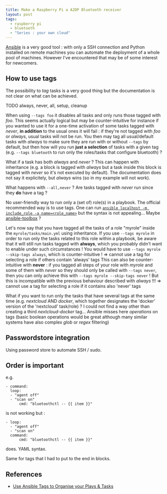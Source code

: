 ```yaml
---
title: Make a Raspberry Pi a A2DP Bluetooth receiver
layout: post
tags:
  - raspberry pi
  - bluetooth
  - "Series : your own cloud"
---
```


[Ansible](https://ansible.com) is a very good tool : with only a SSH connection and Python installed on remote machines you can automate the deployment of a whole pool of machines. However I've encountered that may be of some interest for newcomers.

## How to use tags

The possibility to *tag* tasks is a very good thing but the documentation is not clear on what can be achieved.

TODO always, never, all, setup, cleanup

When using `--tags foo` it disables all tasks and only runs those tagged with *foo*.
This seems actually logical but may be counter-intuitive for instance if you wanted to use it for a one-time activation of some tasks tagged with *never*, **in addition** to the usual ones it will fail : if they're not tagged with *foo* or *always*, usual tasks will not be run.
You then may tag all usual/default tasks with *always* to make sure they are run with or without `--tags` by default, but then how will you run **just a selection** of tasks with a given tag (e.g. `--tags bluetooth` to run only the roles/tasks that configure bluetooth) ?

What if a task has both *always* and *never* ? This can happen with inheritance (e.g. a block is tagged with *always* but a task inside this block is tagged with *never* so it's not executed by default). The documentation does not say it explicitely, but *always* wins (so in my example will not work).

What happens with `--all,never` ? Are tasks tagged with *never* run since they **do** have a tag ?

No user-friendly way to run only a (set of) role(s) in a playbook. The official recommended way is to use tags. One can run [`ansible localhost -m include_role -a name=<role_name>`](https://stackoverflow.com/questions/38350674/ansible-can-i-execute-role-from-command-line) but the syntax is not appealing... Maybe [ansible-toolbox](https://github.com/larsks/ansible-toolbox) ?

Let's now say that you have tagged all the tasks of a role "myrole" inside the `myrole/tasks/main.yml` using inheritance.
If you use `--tags myrole` in order to run only the tasks related to this role within a playbook, be aware that it will still run tasks tagged with **always**, which you probably didn't want to enable under such circumstances ! You would have to use `--tags myrole --skip-tags always`, which is counter-intuitive ! =>  cannot use a tag for selecting a role if others contain 'always' tags
This can also be counter-intuitive with **never** : if you tagged all steps of your role with *myrole* and some of them with *never* so they should only be called with `--tags never`, then you can only achieve this with `--tags myrole --skip-tags never` ! But this is incompatible with the previous behaviour described with *always* !!! =>  cannot use a tag for selecting a role if it contains also 'never' tags

What if you want to run only the tasks that have several tags at the same time (e.g. *nextcloud* AND *docker*, which together designates the 'docker' version of the 'nextcloud' task/role) ? I could not find a way other than creating a third *nextcloud-docker* tag... Ansible misses here *operations* on tags (basic boolean operations would be great although many similar systems have also complex *glob* or *regex* filtering)


## Passwordstore integration

Using password store to automate SSH / sudo.

## Order is important

e.g.

    - command:
      loop:
      - "agent off"
      - "scan on"
          cmd: "bluetoothctl -- {{ item }}"

is not working but :

    - loop:
      - "agent off"
      - "scan on"
      command:
          cmd: "bluetoothctl -- {{ item }}"

does. YAML syntax.

Same for tags that I had to put to the end in blocks.


## References

- [Use Ansible Tags to Organise your Plays & Tasks](http://www.oznetnerd.com/use-ansible-tags-organise-plays-tasks/)
